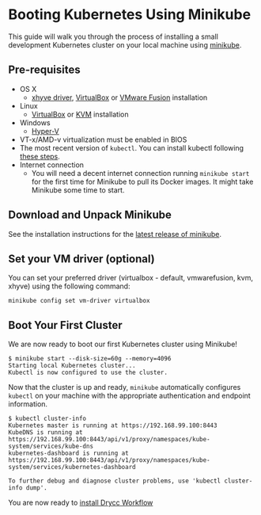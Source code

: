 # Booting Kubernetes Using Minikube

This guide will walk you through the process of installing a small development
Kubernetes cluster on your local machine using [minikube](https://github.com/kubernetes/minikube).

## Pre-requisites

* OS X
    * [xhyve driver](https://github.com/kubernetes/minikube/blob/master/DRIVERS.md#xhyve-driver), [VirtualBox](https://www.virtualbox.org/wiki/Downloads) or [VMware Fusion](https://www.vmware.com/products/fusion) installation
* Linux
    * [VirtualBox](https://www.virtualbox.org/wiki/Downloads) or [KVM](http://www.linux-kvm.org/) installation
* Windows
    * [Hyper-V](https://github.com/kubernetes/minikube/blob/master/DRIVERS.md#hyperv-driver)
* VT-x/AMD-v virtualization must be enabled in BIOS
* The most recent version of `kubectl`. You can install kubectl following
  [these steps](https://kubernetes.io/docs/user-guide/prereqs/).
* Internet connection
    * You will need a decent internet connection running `minikube start` for the first time for
    Minikube to pull its Docker images. It might take Minikube some time to start.

## Download and Unpack Minikube

See the installation instructions for the
[latest release of minikube](https://github.com/kubernetes/minikube/releases).

## Set your VM driver (optional)

You can set your preferred driver (virtualbox - default, vmwarefusion, kvm, xhyve) using the following command:

```
minikube config set vm-driver virtualbox
```

## Boot Your First Cluster

We are now ready to boot our first Kubernetes cluster using Minikube!

```
$ minikube start --disk-size=60g --memory=4096
Starting local Kubernetes cluster...
Kubectl is now configured to use the cluster.
```

Now that the cluster is up and ready, `minikube` automatically configures `kubectl` on your machine
with the appropriate authentication and endpoint information.

```
$ kubectl cluster-info
Kubernetes master is running at https://192.168.99.100:8443
KubeDNS is running at https://192.168.99.100:8443/api/v1/proxy/namespaces/kube-system/services/kube-dns
kubernetes-dashboard is running at https://192.168.99.100:8443/api/v1/proxy/namespaces/kube-system/services/kubernetes-dashboard

To further debug and diagnose cluster problems, use 'kubectl cluster-info dump'.
```

You are now ready to [install Drycc Workflow](install-minikube.md)
